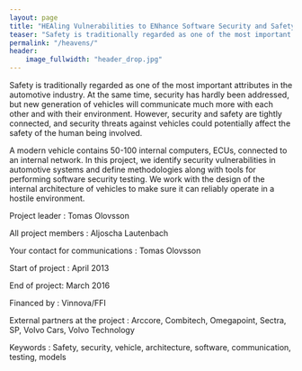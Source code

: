 ```yaml
---
layout: page
title: "HEAling Vulnerabilities to ENhance Software Security and Safety"
teaser: "Safety is traditionally regarded as one of the most important attributes in the automotive industry. At the same time, security has hardly been addressed, but new generation of vehicles will communicate much more with each other and with their environment. "
permalink: "/heavens/"
header:
    image_fullwidth: "header_drop.jpg"
---
```

Safety is traditionally regarded as one of the most important attributes in the automotive industry. At the same time, security has hardly been addressed, but new generation of vehicles will communicate much more with each other and with their environment.
However, security and safety are tightly connected, and security threats against vehicles could potentially affect the safety of the human being involved.

A modern vehicle contains 50-100 internal computers, ECUs, connected to an internal network. In this project, we identify security vulnerabilities in automotive systems and define methodologies along with tools for performing software security testing. We work with the design of the internal architecture of vehicles to make sure it can reliably operate in a hostile environment.

Project leader : Tomas Olovsson

All project members : Aljoscha Lautenbach

Your contact for communications : Tomas Olovsson

Start of project : April 2013

End of project: March 2016

Financed by : Vinnova/FFI

External partners at the project : Arccore, Combitech, Omegapoint, Sectra, SP, Volvo Cars, Volvo Technology

Keywords : Safety, security, vehicle, architecture, software, communication, testing, models
